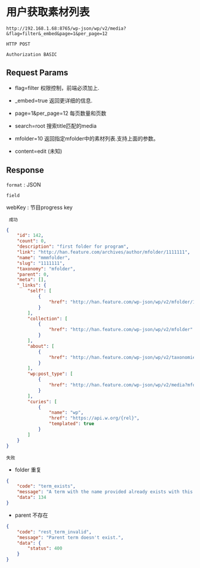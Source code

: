 用户获取素材列表
===

	http://192.168.1.68:8765/wp-json/wp/v2/media?&flag=filter&_embed&page=1&per_page=12

`HTTP POST`


`Authorization BASIC`


## Request Params

* flag=filter  权限控制，前端必须加上.

* _embed=true   返回更详细的信息.

* page=1&per_page=12  每页数量和页数

* search=root   搜索title匹配的media

* mfolder=10    返回指定mfolder中的素材列表.支持上面的参数。

* content=edit  (未知)


## Response

`format` : JSON

`field`

webKey : 节目progress key

` 成功`

```json
{
    "id": 142,
    "count": 0,
    "description": "first folder for program",
    "link": "http://han.feature.com/archives/author/mfolder/1111111",
    "name": "mmmfolder",
    "slug": "1111111",
    "taxonomy": "mfolder",
    "parent": 0,
    "meta": [],
    "_links": {
        "self": [
            {
                "href": "http://han.feature.com/wp-json/wp/v2/mfolder/142"
            }
        ],
        "collection": [
            {
                "href": "http://han.feature.com/wp-json/wp/v2/mfolder"
            }
        ],
        "about": [
            {
                "href": "http://han.feature.com/wp-json/wp/v2/taxonomies/mfolder"
            }
        ],
        "wp:post_type": [
            {
                "href": "http://han.feature.com/wp-json/wp/v2/media?mfolder=142"
            }
        ],
        "curies": [
            {
                "name": "wp",
                "href": "https://api.w.org/{rel}",
                "templated": true
            }
        ]
    }
}
```

`失败`

* folder 重复

```json
{
    "code": "term_exists",
    "message": "A term with the name provided already exists with this parent.",
    "data": 134
}

```

* parent 不存在
```json
{
    "code": "rest_term_invalid",
    "message": "Parent term doesn't exist.",
    "data": {
        "status": 400
    }
}
```
